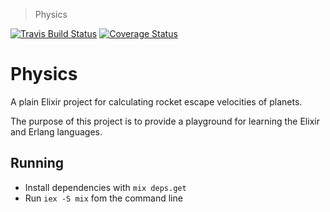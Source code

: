 > Physics

[![Travis Build Status](https://travis-ci.org/barryanderson/Physics.svg?branch=master)](https://travis-ci.org/barryanderson/Physics)
[![Coverage Status](https://coveralls.io/repos/github/barryanderson/Physics/badge.svg?branch=master)](https://coveralls.io/github/barryanderson/Physics?branch=master)

# Physics

A plain Elixir project for calculating rocket escape velocities of planets.  

The purpose of this project is to provide a playground for learning the Elixir and Erlang languages.

## Running

* Install dependencies with `mix deps.get`
* Run `iex -S mix` fom the command line